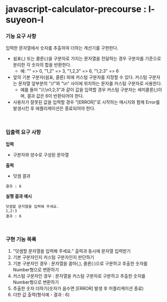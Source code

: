 # javascript-calculator-precourse : l-suyeon-l
### 기능 요구 사항
입력한 문자열에서 숫자를 추출하여 더하는 계산기를 구현한다.

- 쉼표(,) 또는 콜론(:)을 구분자로 가지는 문자열을 전달하는 경우 구분자를 기준으로 분리한 각 숫자의 합을 반환한다.
  - 예: "" => 0, "1,2" => 3, "1,2,3" => 6, "1,2:3" => 6
- 앞의 기본 구분자(쉼표, 콜론) 외에 커스텀 구분자를 지정할 수 있다. 커스텀 구분자는 문자열 앞부분의 "//"와 "\n" 사이에 위치하는 문자를 커스텀 구분자로 사용한다.
  - 예를 들어 "//;\n1;2;3"과 같이 값을 입력할 경우 커스텀 구분자는 세미콜론(;)이며, 결과 값은 6이 반환되어야 한다.
- 사용자가 잘못된 값을 입력할 경우 "[ERROR]"로 시작하는 메시지와 함께 Error를 발생시킨 후 애플리케이션은 종료되어야 한다.

<br>

### 입출력 요구 사항
**입력**
- 구분자와 양수로 구성된 문자열

**출력**
- 덧셈 결과
```
결과 : 6
```

**실행 결과 예시**
```
덧셈할 문자열을 입력해 주세요.
1,2:3
결과 : 6
```
<br>

### 구현 기능 목록
1. "덧셈할 문자열을 입력해 주세요." 출력과 동시에 문자열 입력받기
2. 기본 구분자인지 커스텀 구분자인지 판단하기
3. 기본 구분자인 경우
  : 문자열을 콤마(,), 콜론(:)으로 구분하고 추출한 숫자를 Number형으로 변환하기
4. 커스텀 구분자인 경우
  : 문자열을 커스텀 구분자로 구분하고 추출한 숫자를 Number형으로 변환하기
5. 추출한 숫자 더하기(숫자가 음수면 [ERROR] 발생 후 어플리케이션 종료)
6. 더한 값 출력(형식예 - 결과 : 6)
